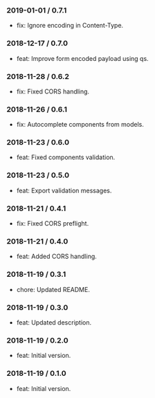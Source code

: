 ### 2019-01-01 / 0.7.1

* fix: Ignore encoding in Content-Type.

### 2018-12-17 / 0.7.0

* feat: Improve form encoded payload using qs.

### 2018-11-28 / 0.6.2

* fix: Fixed CORS handling.

### 2018-11-26 / 0.6.1

* fix: Autocomplete components from models.

### 2018-11-23 / 0.6.0

* feat: Fixed components validation.

### 2018-11-23 / 0.5.0

* feat: Export validation messages.

### 2018-11-21 / 0.4.1

* fix: Fixed CORS preflight.

### 2018-11-21 / 0.4.0

* feat: Added CORS handling.

### 2018-11-19 / 0.3.1

* chore: Updated README.

### 2018-11-19 / 0.3.0

* feat: Updated description.

### 2018-11-19 / 0.2.0

- feat: Initial version.

### 2018-11-19 / 0.1.0

- feat: Initial version.

